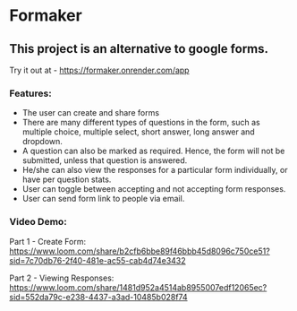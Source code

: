 # Formaker
## This project is an alternative to google forms.
Try it out at - https://formaker.onrender.com/app
### Features:
* The user can create and share forms
* There are many different types of questions in the form, such as multiple choice, multiple select, short answer, long answer and dropdown.
* A question can also be marked as required. Hence, the form will not be submitted, unless that question is answered.
* He/she can also view the responses for a particular form individually, or have per question stats.
* User can toggle between accepting and not accepting form responses.
* User can send form link to people via email.

### Video Demo: 
Part 1 - Create Form:
https://www.loom.com/share/b2cfb6bbe89f46bbb45d8096c750ce51?sid=7c70db76-2f40-481e-ac55-cab4d74e3432



Part 2 - Viewing Responses:
https://www.loom.com/share/1481d952a4514ab8955007edf12065ec?sid=552da79c-e238-4437-a3ad-10485b028f74


